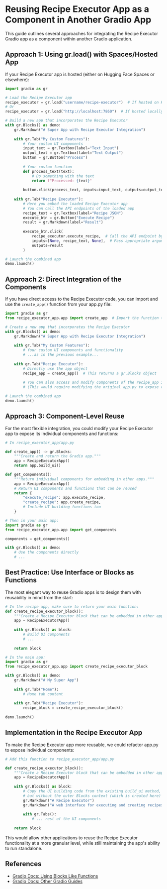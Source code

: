 # Reusing Recipe Executor App as a Component in Another Gradio App

This guide outlines several approaches for integrating the Recipe Executor Gradio app as a component within another Gradio application.

## Approach 1: Using gr.load() with Spaces/Hosted App

If your Recipe Executor app is hosted (either on Hugging Face Spaces or elsewhere):

```python
import gradio as gr

# Load the Recipe Executor app
recipe_executor = gr.load("username/recipe-executor")  # If hosted on Hugging Face Spaces
# Or
recipe_executor = gr.load("http://localhost:7860")  # If hosted locally

# Build a new app that incorporates the Recipe Executor
with gr.Blocks() as demo:
    gr.Markdown("# Super App with Recipe Executor Integration")
    
    with gr.Tab("My Custom Features"):
        # Your custom UI components
        input_text = gr.Textbox(label="Text Input")
        output_text = gr.Textbox(label="Text Output")
        button = gr.Button("Process")
        
        # Your custom function
        def process_text(text):
            # Do something with the text
            return f"Processed: {text}"
        
        button.click(process_text, inputs=input_text, outputs=output_text)
    
    with gr.Tab("Recipe Executor"):
        # Here you embed the loaded Recipe Executor app
        # You can call the API endpoints of the loaded app
        recipe_text = gr.Textbox(label="Recipe JSON")
        execute_btn = gr.Button("Execute Recipe")
        result = gr.Markdown(label="Result")
        
        execute_btn.click(
            recipe_executor.execute_recipe,  # Call the API endpoint by its name
            inputs=[None, recipe_text, None],  # Pass appropriate arguments
            outputs=result
        )

# Launch the combined app
demo.launch()
```

## Approach 2: Direct Integration of the Components

If you have direct access to the Recipe Executor code, you can import and use the `create_app()` function from your app.py file:

```python
import gradio as gr
from recipe_executor_app.app import create_app  # Import the function that creates your app

# Create a new app that incorporates the Recipe Executor
with gr.Blocks() as demo:
    gr.Markdown("# Super App with Recipe Executor Integration")
    
    with gr.Tab("My Custom Features"):
        # Your custom UI components and functionality
        # ...as in the previous example...
    
    with gr.Tab("Recipe Executor"):
        # Directly use the app object
        recipe_app = create_app()  # This returns a gr.Blocks object
        
        # You can also access and modify components of the recipe_app if needed
        # (This would require modifying the original app.py to expose components)

# Launch the combined app
demo.launch()
```

## Approach 3: Component-Level Reuse

For the most flexible integration, you could modify your Recipe Executor app to expose its individual components and functions:

```python
# In recipe_executor_app/app.py

def create_app() -> gr.Blocks:
    """Create and return the Gradio app."""
    app = RecipeExecutorApp()
    return app.build_ui()

def get_components():
    """Return individual components for embedding in other apps."""
    app = RecipeExecutorApp()
    # Return UI components and functions that can be reused
    return {
        "execute_recipe": app.execute_recipe,
        "create_recipe": app.create_recipe,
        # Include UI building functions too
    }

# Then in your main app:
import gradio as gr
from recipe_executor_app.app import get_components

components = get_components()

with gr.Blocks() as demo:
    # Use the components directly
    # ...
```

## Best Practice: Use Interface or Blocks as Functions

The most elegant way to reuse Gradio apps is to design them with reusability in mind from the start:

```python
# In the recipe app, make sure to return your main function:
def create_recipe_executor_block():
    """Create a Recipe Executor block that can be embedded in other apps."""
    app = RecipeExecutorApp()
    
    with gr.Blocks() as block:
        # Build UI components
        # ...
        
    return block

# In the main app:
import gradio as gr
from recipe_executor_app.app import create_recipe_executor_block

with gr.Blocks() as demo:
    gr.Markdown("# My Super App")
    
    with gr.Tab("Home"):
        # Home tab content
        
    with gr.Tab("Recipe Executor"):
        recipe_block = create_recipe_executor_block()
        
demo.launch()
```

## Implementation in the Recipe Executor App

To make the Recipe Executor app more reusable, we could refactor app.py to expose individual components:

```python
# Add this function to recipe_executor_app/app.py

def create_recipe_executor_block():
    """Create a Recipe Executor block that can be embedded in other apps."""
    app = RecipeExecutorApp()
    
    with gr.Blocks() as block:
        # Copy the UI building code from the existing build_ui method,
        # but without the outer Blocks context (which is created here)
        gr.Markdown("# Recipe Executor")
        gr.Markdown("A web interface for executing and creating recipes.")
        
        with gr.Tabs():
            # ... rest of the UI components
    
    return block
```

This would allow other applications to reuse the Recipe Executor functionality at a more granular level, while still maintaining the app's ability to run standalone.

## References

- [Gradio Docs: Using Blocks Like Functions](https://www.gradio.app/guides/using-blocks-like-functions)
- [Gradio Docs: Other Gradio Guides](https://www.gradio.app/guides)